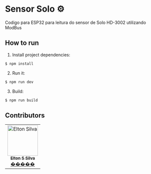 # Sensor Solo ⚙

Codigo para ESP32 para leitura do sensor de Solo HD-3002 utilizando ModBus

## How to run

1. Install project dependencies:
```bash
$ npm install
```
2. Run it:
```bash
$ npm run dev
```
3. Build:
```bash
$ npm run build
```

## Contributors

<table>
    <tr>
        <td align="center"><a href="https://github.com/eltonssilva"><img src="https://avatars.githubusercontent.com/u/8157997?v=4" width="100px;" alt="Elton Silva"/><br /><sub><b>Elton S Silva</b></sub></a><br /><a href="https://github.com/eltonssilva" title="Code">�����</a></td>
    </tr>
</table>
